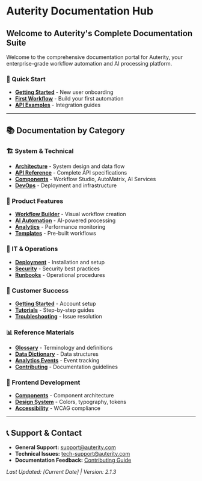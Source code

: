 # Auterity Documentation Hub

## Welcome to Auterity's Complete Documentation Suite

Welcome to the comprehensive documentation portal for Auterity, your enterprise-grade workflow automation and AI processing platform.

### 🚀 Quick Start
- **[Getting Started](./customer/getting-started.md)** - New user onboarding
- **[First Workflow](./customer/tutorials/first-workflow.md)** - Build your first automation
- **[API Examples](./customer/api-examples.md)** - Integration guides

---

## 📚 Documentation by Category

### 🏗️ System & Technical
- **[Architecture](./system/architecture.md)** - System design and data flow
- **[API Reference](./system/api-contracts.md)** - Complete API specifications
- **[Components](./system/components/)** - Workflow Studio, AutoMatrix, AI Services
- **[DevOps](./system/devops.md)** - Deployment and infrastructure

### 🎯 Product Features
- **[Workflow Builder](./product/features/workflow-builder.md)** - Visual workflow creation
- **[AI Automation](./product/features/ai-automation.md)** - AI-powered processing
- **[Analytics](./product/features/analytics-dashboard.md)** - Performance monitoring
- **[Templates](./product/features/template-library.md)** - Pre-built workflows

### 🔧 IT & Operations
- **[Deployment](./it/deployment.md)** - Installation and setup
- **[Security](./it/security-policies.md)** - Security best practices
- **[Runbooks](./it/runbooks.md)** - Operational procedures

### 👥 Customer Success
- **[Getting Started](./customer/getting-started.md)** - Account setup
- **[Tutorials](./customer/tutorials/)** - Step-by-step guides
- **[Troubleshooting](./customer/troubleshooting.md)** - Issue resolution

### 📊 Reference Materials
- **[Glossary](./glossary.md)** - Terminology and definitions
- **[Data Dictionary](./data-dictionary.md)** - Data structures
- **[Analytics Events](./analytics-events.md)** - Event tracking
- **[Contributing](./contributing.md)** - Documentation guidelines

### 🎨 Frontend Development
- **[Components](./frontend/component-map.md)** - Component architecture
- **[Design System](./frontend/design-tokens.md)** - Colors, typography, tokens
- **[Accessibility](./frontend/accessibility.md)** - WCAG compliance

---

## 📞 Support & Contact

- **General Support:** support@auterity.com
- **Technical Issues:** tech-support@auterity.com
- **Documentation Feedback:** [Contributing Guide](./contributing.md)

*Last Updated: [Current Date] | Version: 2.1.3*